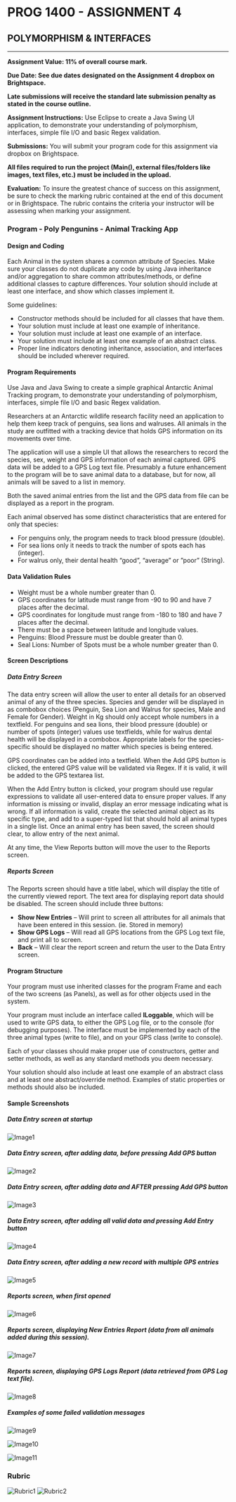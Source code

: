 # PROG 1400 - ASSIGNMENT 4

## POLYMORPHISM & INTERFACES

---------

**Assignment Value: 11% of overall course mark.**

**Due Date: See due dates designated on the Assignment 4 dropbox on Brightspace.**

**Late submissions will receive the standard late submission penalty as stated in the course outline.**

**Assignment Instructions:**
Use Eclipse to create a Java Swing UI application, to demonstrate your understanding of polymorphism, interfaces, simple file I/O and basic Regex validation.

**Submissions:**
You will submit your program code for this assignment via dropbox on Brightspace.

**All files required to run the project (Main(), external files/folders like images, text files, etc.) must be included in the upload.**

**Evaluation:**
To insure the greatest chance of success on this assignment, be sure to check the marking rubric contained at the end of this document or in Brightspace. The rubric contains the criteria your instructor will be assessing when marking your assignment.

### Program - Poly Pengunins - Animal Tracking App

#### Design and Coding

Each Animal in the system shares a common attribute of Species. Make sure your classes do not duplicate any code by using Java inheritance and/or aggregation to share common attributes/methods, or define additional classes to capture differences. Your solution should include at least one interface, and show which classes implement it.

Some guidelines:

- Constructor methods should be included for all classes that have them.
- Your solution must include at least one example of inheritance.
- Your solution must include at least one example of an interface.
- Your solution must include at least one example of an abstract class.
- Proper line indicators denoting inheritance, association,  and interfaces should be included wherever required.

#### Program Requirements

Use Java and Java Swing to create a simple graphical Antarctic Animal Tracking program, to demonstrate your understanding of polymorphism, interfaces, simple file I/O and basic Regex validation.

Researchers at an Antarctic wildlife research facility need an application to help them keep track of penguins, sea lions and walruses. All animals in the study are outfitted with a tracking device that holds GPS information on its movements over time.

The application will use a simple UI that allows the researchers to record the species, sex, weight and GPS information of each animal captured. GPS data will be added to a GPS Log text file. Presumably a future enhancement to the program will be to save animal data to a database, but for now, all animals will be saved to a list in memory.

Both the saved animal entries from the list and the GPS data from file can be displayed as a report in the program.

Each animal observed has some distinct characteristics that are entered for only that species:

- For penguins only, the program needs to track blood pressure (double).
- For sea lions only it needs to track the number of spots each has (integer).
- For walrus only, their dental health “good”, “average” or ”poor” (String).

#### Data Validation Rules

- Weight must be a whole number greater than 0.
- GPS coordinates for latitude must range from -90 to 90 and have 7 places after the decimal.
- GPS coordinates for longitude must range from -180 to 180 and have 7 places after the decimal.
- There must be a space between latitude and longitude values.
- Penguins: Blood Pressure must be double greater than 0.
- Seal Lions: Number of Spots must be a whole number greater than 0.

#### Screen Descriptions

##### Data Entry Screen

The data entry screen will allow the user to enter all details for an observed animal of any of the three species. Species and gender will be displayed in as combobox choices (Penguin, Sea Lion and Walrus for species, Male and Female for Gender). Weight in Kg should only accept whole numbers in a textfield. For penguins and sea lions, their blood pressure (double) or number of spots (integer) values use textfields, while for walrus dental health will be displayed in a combobox. Appropriate labels for the species-specific should be displayed no matter which species is being entered.

GPS coordinates can be added into a textfield. When the Add GPS button is clicked, the entered GPS value will be validated via Regex. If it is valid, it will be added to the GPS textarea list.

When the Add Entry button is clicked, your program should use regular expressions to validate all user-entered data to ensure proper values. If any information is missing or invalid, display an error message indicating what is wrong. If all information is valid, create the selected animal object as its specific type, and add to a super-typed list that should hold all animal types in a single list. Once an animal entry has been saved, the screen should clear, to allow entry of the next animal.

At any time, the View Reports button will move the user to the Reports screen.

##### Reports Screen

The Reports screen should have a title label, which will display the title of the currently viewed report. The text area for displaying report data should be disabled.
The screen should include three buttons:

- **Show New Entries** – Will print to screen all attributes for all animals that have been entered in this session. (ie. Stored in memory)
- **Show GPS Logs** – Will read all GPS locations from the GPS Log text file, and print all to screen.
- **Back** – Will clear the report screen and return the user to the Data Entry screen.

#### Program Structure

Your program must use inherited classes for the program Frame and each of the two screens (as Panels), as well as for other objects used in the system.

Your program must include an interface called **ILoggable**, which will be used to write GPS data, to either the GPS Log file, or to the console (for debugging purposes). The interface must be implemented by each of the three animal types (write to file), and on your GPS class (write to console).

Each of your classes should make proper use of constructors, getter and setter methods, as well as any standard methods you deem necessary.

Your solution should also include at least one example of an abstract class and at least one abstract/override method. Examples of static properties or methods should also be included.

#### Sample Screenshots

##### Data Entry screen at startup

![Image1](https://i.postimg.cc/fRJ3YDTk/Picture1.png)

##### Data Entry screen, after adding data, before pressing Add GPS button

![Image2](https://i.postimg.cc/DzG8Y6GT/Picture2.png)

##### Data Entry screen, after adding data and AFTER pressing Add GPS button

![Image3](https://i.postimg.cc/5ys0Fkhw/Picture3.png)

##### Data Entry screen, after adding all valid data and pressing Add Entry button

![Image4](https://i.postimg.cc/v8hDjc4c/Picture4.png)

##### Data Entry screen, after adding a new record with multiple GPS entries

![Image5](https://i.postimg.cc/TYPhXfbQ/Picture5.png)

##### Reports screen, when first opened

![Image6](https://i.postimg.cc/6qWqqNmW/Picture6.png)

##### Reports screen, displaying New Entries Report (data from all animals added during this session).

![Image7](https://i.postimg.cc/rmLK64Gt/Picture7.png)

##### Reports screen, displaying GPS Logs Report (data retrieved from GPS Log text file).

![Image8](https://i.postimg.cc/Y9fjtS8D/Picture8.png)

##### Examples of some failed validation messages

![Image9](https://i.postimg.cc/htzjfspd/Picture9.png)

![Image10](https://i.postimg.cc/bNFryWHP/Picture10.png)

![Image11](https://i.postimg.cc/qMmhtzr9/Picture11.png)

### Rubric

![Rubric1](https://i.postimg.cc/brpgvsPZ/image.png)
![Rubric2](https://i.postimg.cc/Vkrqmjt7/image.png)
